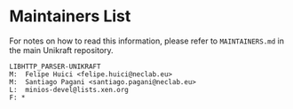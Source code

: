 Maintainers List
================

For notes on how to read this information, please refer to `MAINTAINERS.md` in
the main Unikraft repository.

	LIBHTTP_PARSER-UNIKRAFT
	M:	Felipe Huici <felipe.huici@neclab.eu>
	M:	Santiago Pagani <santiago.pagani@neclab.eu>
	L:	minios-devel@lists.xen.org
	F: *
